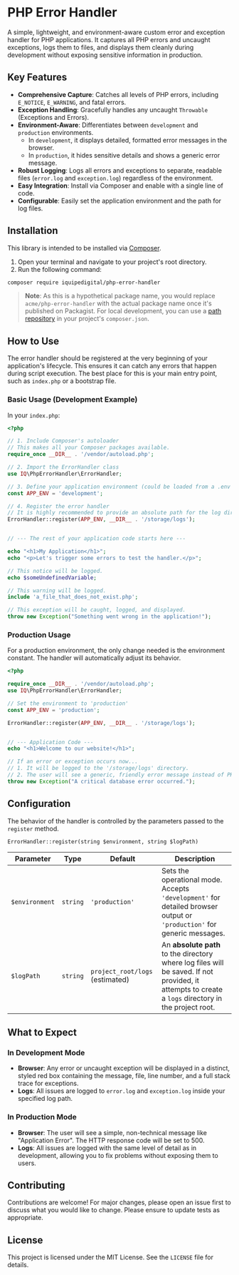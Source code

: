# PHP Error Handler

[](https://opensource.org/licenses/MIT)
[](https://www.php.net/)
[](https://www.google.com/search?q=https://packagist.org/packages/acme/php-error-handler)

A simple, lightweight, and environment-aware custom error and exception handler for PHP applications. It captures all PHP errors and uncaught exceptions, logs them to files, and displays them cleanly during development without exposing sensitive information in production.

## Key Features

  - **Comprehensive Capture**: Catches all levels of PHP errors, including `E_NOTICE`, `E_WARNING`, and fatal errors.
  - **Exception Handling**: Gracefully handles any uncaught `Throwable` (Exceptions and Errors).
  - **Environment-Aware**: Differentiates between `development` and `production` environments.
      - In `development`, it displays detailed, formatted error messages in the browser.
      - In `production`, it hides sensitive details and shows a generic error message.
  - **Robust Logging**: Logs all errors and exceptions to separate, readable files (`error.log` and `exception.log`) regardless of the environment.
  - **Easy Integration**: Install via Composer and enable with a single line of code.
  - **Configurable**: Easily set the application environment and the path for log files.

## Installation

This library is intended to be installed via [Composer](https://getcomposer.org/).

1.  Open your terminal and navigate to your project's root directory.
2.  Run the following command:

<!-- end list -->

```bash
composer require iquipedigital/php-error-handler
```

> **Note**: As this is a hypothetical package name, you would replace `acme/php-error-handler` with the actual package name once it's published on Packagist. For local development, you can use a [path repository](https://www.google.com/search?q=https://getcomposer.org/doc/05-repositories.md%23path) in your project's `composer.json`.

## How to Use

The error handler should be registered at the very beginning of your application's lifecycle. This ensures it can catch any errors that happen during script execution. The best place for this is your main entry point, such as `index.php` or a bootstrap file.

### Basic Usage (Development Example)

In your `index.php`:

```php
<?php

// 1. Include Composer's autoloader
// This makes all your Composer packages available.
require_once __DIR__ . '/vendor/autoload.php';

// 2. Import the ErrorHandler class
use IQ\PhpErrorHandler\ErrorHandler;

// 3. Define your application environment (could be loaded from a .env file)
const APP_ENV = 'development';

// 4. Register the error handler
// It is highly recommended to provide an absolute path for the log directory.
ErrorHandler::register(APP_ENV, __DIR__ . '/storage/logs');


// --- The rest of your application code starts here ---

echo "<h1>My Application</h1>";
echo "<p>Let's trigger some errors to test the handler.</p>";

// This notice will be logged.
echo $someUndefinedVariable; 

// This warning will be logged.
include 'a_file_that_does_not_exist.php';

// This exception will be caught, logged, and displayed.
throw new Exception("Something went wrong in the application!");

```

### Production Usage

For a production environment, the only change needed is the environment constant. The handler will automatically adjust its behavior.

```php
<?php

require_once __DIR__ . '/vendor/autoload.php';
use IQ\PhpErrorHandler\ErrorHandler;

// Set the environment to 'production'
const APP_ENV = 'production';

ErrorHandler::register(APP_ENV, __DIR__ . '/storage/logs');


// --- Application Code ---
echo "<h1>Welcome to our website!</h1>";

// If an error or exception occurs now...
// 1. It will be logged to the '/storage/logs' directory.
// 2. The user will see a generic, friendly error message instead of PHP error details.
throw new Exception("A critical database error occurred.");
```

## Configuration

The behavior of the handler is controlled by the parameters passed to the `register` method.

`ErrorHandler::register(string $environment, string $logPath)`

| Parameter       | Type     | Default                           | Description                                                                                                                              |
| --------------- | -------- | --------------------------------- | ---------------------------------------------------------------------------------------------------------------------------------------- |
| `$environment`  | `string` | `'production'`                    | Sets the operational mode. Accepts `'development'` for detailed browser output or `'production'` for generic messages.                       |
| `$logPath`      | `string` | `project_root/logs` (estimated) | An **absolute path** to the directory where log files will be saved. If not provided, it attempts to create a `logs` directory in the project root. |

## What to Expect

### In Development Mode

  - **Browser**: Any error or uncaught exception will be displayed in a distinct, styled red box containing the message, file, line number, and a full stack trace for exceptions.
  - **Logs**: All issues are logged to `error.log` and `exception.log` inside your specified log path.

### In Production Mode

  - **Browser**: The user will see a simple, non-technical message like "Application Error". The HTTP response code will be set to 500.
  - **Logs**: All issues are logged with the same level of detail as in development, allowing you to fix problems without exposing them to users.

## Contributing

Contributions are welcome\! For major changes, please open an issue first to discuss what you would like to change. Please ensure to update tests as appropriate.

## License

This project is licensed under the MIT License. See the `LICENSE` file for details.
